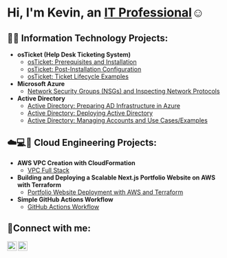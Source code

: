 <h1>Hi, I'm Kevin, an <a href="https://linkedin.com/in/kevin-orellana-6457aa252/">IT Professional</a>☺</h1>

<h2>👨‍💻 Information Technology Projects:</h2>

- <b>osTicket (Help Desk Ticketing System)</b>
  - [osTicket: Prerequisites and Installation](https://github.com/kevinorellana01/osticket-prereqs)
  - [osTicket: Post-Installation Configuration](https://github.com/kevinorellana01/post-install-config)
  - [osTicket: Ticket Lifecycle Examples](https://github.com/kevinorellana01/ticket-lifecycle)
- <b>Microsoft Azure</b>
  - [Network Security Groups (NSGs) and Inspecting Network Protocols](https://github.com/kevinorellana01/azure-network-protocols)
- <b>Active Directory</b>
  - [Active Directory: Preparing AD Infrastructure in Azure](https://github.com/kevinorellana01/preparing-ad-inf-azure)
  - [Active Directory: Deploying Active Directory](https://github.com/kevinorellana01/deploying-ad)
  - [Active Directory: Managing Accounts and Use Cases/Examples](https://github.com/kevinorellana01/ad-practice)

<h2>☁️💻🔧 Cloud Engineering Projects:</h2>

- <b>AWS VPC Creation with CloudFormation</b>
  - [VPC Full Stack](https://github.com/kevinorellana01/vpc-cloudformation-project)
- <b>Building and Deploying a Scalable Next.js Portfolio Website on AWS with Terraform</b>
  - [Portfolio Website Deployment with AWS and Terraform](https://github.com/kevinorellana01/terraform-portfolio-project)
- <b>Simple GitHub Actions Workflow</b>
  - [GitHub Actions Workflow](https://github.com/kevinorellana01/github-actions-workflow)

<h2>🤳Connect with me:</h2>

[<img align="left" alt="Kevin | LinkedIn" width="22px" src="https://cdn.jsdelivr.net/npm/simple-icons@v3/icons/linkedin.svg" />][linkedin]
[<img align="left" alt="Kevin | Medium" width="22px" src="https://cdn.jsdelivr.net/npm/simple-icons@v3/icons/medium.svg" />][medium]

[linkedin]: https://www.linkedin.com/in/kevin-orellana-6457aa252/
[medium]: https://medium.com/@kevinn.orellana01





